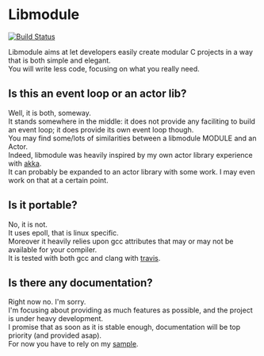 # Libmodule

[![Build Status](https://travis-ci.org/FedeDP/libmodule.svg?branch=master)](https://travis-ci.org/FedeDP/libmodule)

Libmodule aims at let developers easily create modular C projects in a way that is both simple and elegant.  
You will write less code, focusing on what you really need.  

## Is this an event loop or an actor lib?

Well, it is both, someway.  
It stands somewhere in the middle: it does not provide any faciliting to build an event loop; it does provide its own event loop though.  
You may find some/lots of similarities between a libmodule MODULE and an Actor.  
Indeed, libmodule was heavily inspired by my own actor library experience with [akka](https://akka.io/).  
It can probably be expanded to an actor library with some work. I may even work on that at a certain point.

## Is it portable?

No, it is not.  
It uses epoll, that is linux specific.  
Moreover it heavily relies upon gcc attributes that may or may not be available for your compiler.  
It is tested with both gcc and clang with [travis](https://travis-ci.org/FedeDP/libmodule).

## Is there any documentation?

Right now no. I'm sorry.  
I'm focusing about providing as much features as possible, and the project is under heavy development.  
I promise that as soon as it is stable enough, documentation will be top priority (and provided asap).  
For now you have to rely on my [sample](https://github.com/FedeDP/libmodule/tree/master/Sample).
